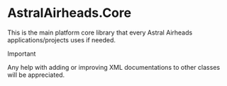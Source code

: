 # AstralAirheads.Core

This is the main platform core library that every Astral Airheads 
applications/projects uses if needed.

> [!IMPORTANT]
> Any help with adding or improving XML documentations to other classes will 
> be appreciated.
